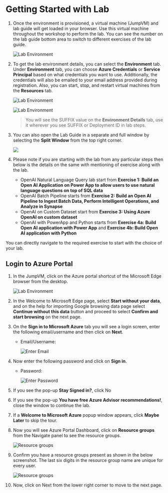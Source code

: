 

# Getting Started with Lab

1. Once the environment is provisioned, a virtual machine (JumpVM) and lab guide will get loaded in your browser. Use this virtual machine throughout the workshop to perform the lab. You can see the number on the lab guide bottom area to switch to different exercises of the lab guide.
   

   ![](media/openai(1).png "Lab Environment")

1. To get the lab environment details, you can select the **Environment** tab. Under **Environment** tab, you can choose **Azure Credentials** or **Service Principal** based on what credentials you want to use. Additionally, the credentials will also be emailed to your email address provided during registration. Also, you can start, stop, and restart virtual machines from the **Resources** tab.

   ![](media/openai(2).png "Lab Environment")

   ![](media/OPENAI(3).png "Lab Environment")

    > You will see the SUFFIX value on the **Environment Details** tab, use it wherever you see SUFFIX or Deployment ID in lab steps.

1. You can also open the Lab Guide in a separate and full window by selecting the **Split Window** from the top right corner.

    ![](media/split1.png)

1. Please note if you are starting with the lab from any particular steps then below is the details on the same with mentioning of exercise along with the lab.

   * OpenAI Natural Language Query lab start from **Exercise 1: Build an Open AI Application on Power App to allow users to use natural language questions on top of SQL data**
   * OpenAI Batch Pipeline starts from **Exercise 2: Build an Open AI Pipeline to Ingest Batch Data, Perform Intelligent Operations, and Analyze in Synapse**
   * OpenAI on Custom Dataset start from **Exercise 3: Using Azure OpenAI on custom dataset**
   * OpenAI with PowerApp and Python starts from **Exercise 4a: Build Open AI application with Power App** and **Exercise 4b: Build Open AI application with Python**
  
  You can directly navigate to the required exercise to start with the choice of your lab.

## Login to Azure Portal

1. In the JumpVM, click on the Azure portal shortcut of the Microsoft Edge browser from the desktop.

   ![](media/openai(4).png "Lab Environment")

1. In the Welcome to Microsoft Edge page, select **Start without your data**, and on the help for importing Google browsing data page select **Continue without this data** button and proceed to select **Confirm and start browsing** on the next page.
   
1. On the **Sign in to Microsoft Azure** tab you will see a login screen, enter the following email/username and then click on **Next**. 
   * Email/Username: <inject key="AzureAdUserEmail"></inject>
   
     ![](media/image7.png "Enter Email")
     
1. Now enter the following password and click on **Sign in**.
   * Password: <inject key="AzureAdUserPassword"></inject>
   
     ![](media/image8.png "Enter Password")
     
1. If you see the pop-up **Stay Signed in?**, click No

1. If you see the pop-up **You have free Azure Advisor recommendations!**, close the window to continue the lab.

1. If a **Welcome to Microsoft Azure** popup window appears, click **Maybe Later** to skip the tour.
   
1. Now you will see Azure Portal Dashboard, click on **Resource groups** from the Navigate panel to see the resource groups.

    ![](media/select-rg.png "Resource groups")
   
1. Confirm you have a resource groups present as shown in the below screenshot. The last six digits in the resource group name are unique for every user.

    ![](media/openai1.png "Resource groups")
   
1. Now, click on Next from the lower right corner to move to the next page.
